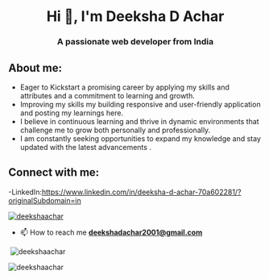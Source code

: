 <h1 align="center">Hi 👋, I'm Deeksha D Achar</h1>
<h3 align="center">A passionate web developer from India</h3>

## About me:
- Eager to Kickstart a promising career by applying my skills and attributes and a commitment to learning and growth.  
- Improving my skills my building responsive and user-friendly application and posting my learnings here.  
- I believe in continuous learning and thrive in dynamic environments that challenge me to grow both personally and professionally.
- I am constantly seeking opportunities to expand my knowledge and stay updated with the latest advancements .

## Connect with me:
-LinkedIn:https://www.linkedin.com/in/deeksha-d-achar-70a602281/?originalSubdomain=in  




<p align="left"> <a href="https://github.com/ryo-ma/github-profile-trophy"><img src="https://github-profile-trophy.vercel.app/?username=deekshaachar" alt="deekshaachar" /></a> </p>

- 📫 How to reach me **deekshadachar2001@gmail.com**



<p>&nbsp;<img align="center" src="https://github-readme-stats.vercel.app/api?username=deekshaachar&show_icons=true&locale=en" alt="deekshaachar" /></p>

<p><img align="center" src="https://github-readme-streak-stats.herokuapp.com/?user=deekshaachar&" alt="deekshaachar" /></p>
